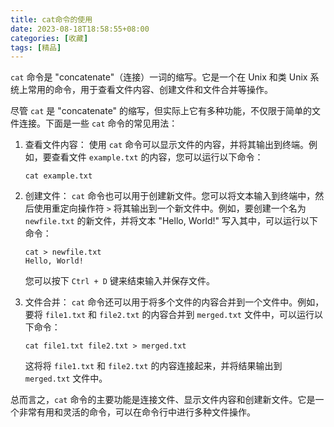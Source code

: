 ```yaml
---
title: cat命令的使用
date: 2023-08-18T18:58:55+08:00
categories: [收藏]
tags: [精品]
---
```


`cat` 命令是 "concatenate"（连接）一词的缩写。它是一个在 Unix 和类 Unix 系统上常用的命令，用于查看文件内容、创建文件和文件合并等操作。

尽管 `cat` 是 "concatenate" 的缩写，但实际上它有多种功能，不仅限于简单的文件连接。下面是一些 `cat` 命令的常见用法：

1. 查看文件内容：
   使用 `cat` 命令可以显示文件的内容，并将其输出到终端。例如，要查看文件 `example.txt` 的内容，您可以运行以下命令：
   ```
   cat example.txt
   ```

2. 创建文件：
   `cat` 命令也可以用于创建新文件。您可以将文本输入到终端中，然后使用重定向操作符 `>` 将其输出到一个新文件中。例如，要创建一个名为 `newfile.txt` 的新文件，并将文本 "Hello, World!" 写入其中，可以运行以下命令：
   ```
   cat > newfile.txt
   Hello, World!
   ```

   您可以按下 `Ctrl + D` 键来结束输入并保存文件。

3. 文件合并：
   `cat` 命令还可以用于将多个文件的内容合并到一个文件中。例如，要将 `file1.txt` 和 `file2.txt` 的内容合并到 `merged.txt` 文件中，可以运行以下命令：
   ```
   cat file1.txt file2.txt > merged.txt
   ```

   这将将 `file1.txt` 和 `file2.txt` 的内容连接起来，并将结果输出到 `merged.txt` 文件中。

总而言之，`cat` 命令的主要功能是连接文件、显示文件内容和创建新文件。它是一个非常有用和灵活的命令，可以在命令行中进行多种文件操作。